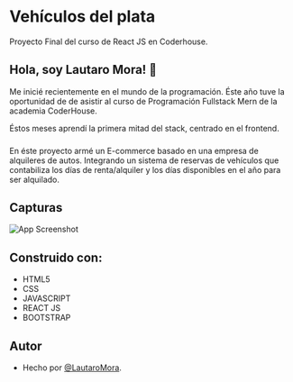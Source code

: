 
# Vehículos del plata

Proyecto Final del curso de React JS en Coderhouse.






## Hola, soy Lautaro Mora! 👋

Me inicié recientemente en el mundo de la programación. Éste año tuve la oportunidad de de asistir al curso de Programación Fullstack Mern de la academia CoderHouse.

Éstos meses aprendí la primera mitad del stack, centrado en el frontend.


###
En éste proyecto armé un E-commerce basado en una empresa de alquileres de autos. Integrando un sistema de reservas de vehículos que contabiliza los días de renta/alquiler y los días disponibles en el año para ser alquilado.
## Capturas

![App Screenshot](https://res.cloudinary.com/dn6alvkam/image/upload/v1666628372/Vehiculos/clideo_editor_f6b5adb9ea454ccab54a5c0a1d3155b4_tnxfmu.gif)






## Construido con:

- HTML5 
- CSS
- JAVASCRIPT
- REACT JS
- BOOTSTRAP


## Autor

- Hecho por [@LautaroMora](https://github.com/LautaroMora).

